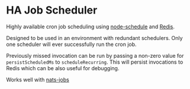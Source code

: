 # HA Job Scheduler

Highly available cron job scheduling using [node-schedule](https://www.npmjs.com/package/node-schedule)
and [Redis](https://redis.com/).

Designed to be used in an environment with redundant schedulers. Only one scheduler
will ever successfully run the cron job.

Previously missed invocation can be run by passing a non-zero value for
`persistScheduledMs` to `scheduleRecurring`. This will persist invocations
to Redis which can be also useful for debugging.

Works well with [nats-jobs](https://www.npmjs.com/package/nats-jobs)
